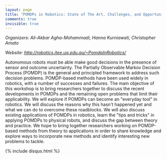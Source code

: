 ```yaml
---
layout: page
title: "POMDPs in Robotics: State of The Art, Challenges, and Opportunities"
comments: true
invisible: true
---
```


<p class="text-left"><i>Organizers: Ali-Akbar Agha-Mohammadi, Hanna Kurniawati, Christopher Amato</i></p>
<p class="text-left"><i>Website: <a href="http://robotics.itee.uq.edu.au/~PomdpInRobotics/">http://robotics.itee.uq.edu.au/~PomdpInRobotics/</a></i></p>

<p>
Autonomous robots must be able make good decisions in the presence of sensor
and outcome uncertainty. The Partially Observable Markov Decision Process
(POMDP) is the general and principled framework to address such decision
problems. POMDP-based methods have been used widely in robotics, with a number
of successes and failures. The main objective of this workshop is to bring
researchers together to discuss the recent developments in POMDPs and the
remaining open problems that limit their applicability. We will explore if
POMDPs can become an "everyday tool" in robotics. We will discuss the reasons
why this hasn't happened yet and what we can do to overcome these roadblocks.
We will also discuss existing applications of POMDPs in robotics, learn the
"tips and tricks" in applying POMDPs to physical robots, and discuss the gap
between theory and practice. We hope to bring together researchers working on
POMDP-based methods from theory to applications in order to share knowledge and
explore ways to incorporate new methods and identify interesting new problems
to tackle.
</p>



{% include disqus.html %}